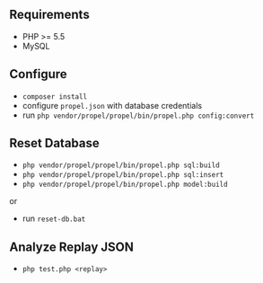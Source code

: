 ## Requirements

- PHP >= 5.5
- MySQL

## Configure

- `composer install`
- configure `propel.json` with database credentials
- run `php vendor/propel/propel/bin/propel.php config:convert`

## Reset Database

- `php vendor/propel/propel/bin/propel.php sql:build`
- `php vendor/propel/propel/bin/propel.php sql:insert`
- `php vendor/propel/propel/bin/propel.php model:build`

or

- run `reset-db.bat`

## Analyze Replay JSON

- `php test.php <replay>`
